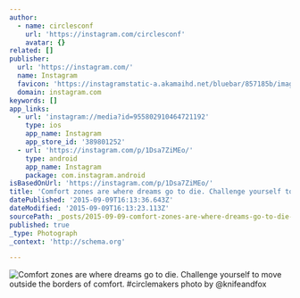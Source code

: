 ```yaml
---
author:
  - name: circlesconf
    url: 'https://instagram.com/circlesconf'
    avatar: {}
related: []
publisher:
  url: 'https://instagram.com/'
  name: Instagram
  favicon: 'https://instagramstatic-a.akamaihd.net/bluebar/857185b/images/ico/favicon.ico'
  domain: instagram.com
keywords: []
app_links:
  - url: 'instagram://media?id=955802910464721192'
    type: ios
    app_name: Instagram
    app_store_id: '389801252'
  - url: 'https://instagram.com/p/1Dsa7ZiMEo/'
    type: android
    app_name: Instagram
    package: com.instagram.android
isBasedOnUrl: 'https://instagram.com/p/1Dsa7ZiMEo/'
title: 'Comfort zones are where dreams go to die. Challenge yourself to move outside the borders of comfort. #circlemakers photo by @knifeandfox'
datePublished: '2015-09-09T16:13:36.643Z'
dateModified: '2015-09-09T16:13:23.113Z'
sourcePath: _posts/2015-09-09-comfort-zones-are-where-dreams-go-to-die-challenge-yourself.md
published: true
_type: Photograph
_context: 'http://schema.org'

---
```

![Comfort zones are where dreams go to die&period; Challenge yourself to move outside the borders of comfort&period; &num;circlemakers photo by &commat;knifeandfox](https://scontent.cdninstagram.com/hphotos-xtp1/t51.2885-15/e15/11116977_757930597636908_910612054_n.jpg)